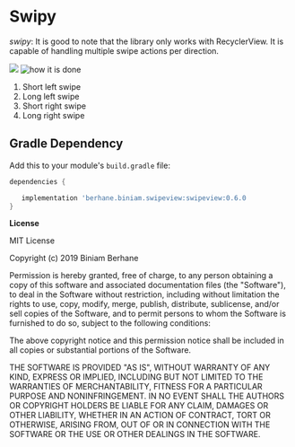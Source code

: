 
# Swipy
*swipy*: It is good to note that the library only works with RecyclerView. 
It is capable of handling multiple swipe actions per direction.


[![](https://jitpack.io/v/biniamHaddish/SwipeView.svg)](https://jitpack.io/#biniamHaddish/SwipeView)
![how it is done](../master/img/sampleCode.png)

1. Short left swipe
2. Long left swipe
3. Short right swipe
4. Long right swipe

## Gradle Dependency

Add this to your module's `build.gradle` file:

```gradle
dependencies {

   implementation 'berhane.biniam.swipeview:swipeview:0.6.0
}
```



**License**


MIT License

Copyright (c) 2019 Biniam Berhane

Permission is hereby granted, free of charge, to any person obtaining a copy
of this software and associated documentation files (the "Software"), to deal
in the Software without restriction, including without limitation the rights
to use, copy, modify, merge, publish, distribute, sublicense, and/or sell
copies of the Software, and to permit persons to whom the Software is
furnished to do so, subject to the following conditions:

The above copyright notice and this permission notice shall be included in all
copies or substantial portions of the Software.

THE SOFTWARE IS PROVIDED "AS IS", WITHOUT WARRANTY OF ANY KIND, EXPRESS OR
IMPLIED, INCLUDING BUT NOT LIMITED TO THE WARRANTIES OF MERCHANTABILITY,
FITNESS FOR A PARTICULAR PURPOSE AND NONINFRINGEMENT. IN NO EVENT SHALL THE
AUTHORS OR COPYRIGHT HOLDERS BE LIABLE FOR ANY CLAIM, DAMAGES OR OTHER
LIABILITY, WHETHER IN AN ACTION OF CONTRACT, TORT OR OTHERWISE, ARISING FROM,
OUT OF OR IN CONNECTION WITH THE SOFTWARE OR THE USE OR OTHER DEALINGS IN THE
SOFTWARE.


